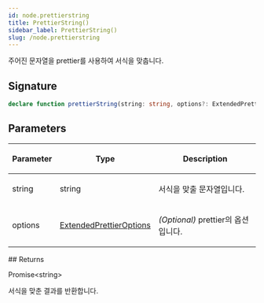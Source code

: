 ```yaml
---
id: node.prettierstring
title: PrettierString()
sidebar_label: PrettierString()
slug: /node.prettierstring
---
```






주어진 문자열을 prettier를 사용하여 서식을 맞춥니다.

## Signature

```typescript
declare function prettierString(string: string, options?: ExtendedPrettierOptions): Promise<string>;
```

## Parameters

<table><thead><tr><th>

Parameter


</th><th>

Type


</th><th>

Description


</th></tr></thead>
<tbody><tr><td>

string


</td><td>

string


</td><td>

서식을 맞출 문자열입니다.


</td></tr>
<tr><td>

options


</td><td>

[ExtendedPrettierOptions](./node.extendedprettieroptions)


</td><td>

_(Optional)_ prettier의 옵션입니다.


</td></tr>
</tbody></table>
## Returns

Promise&lt;string&gt;

서식을 맞춘 결과를 반환합니다.

